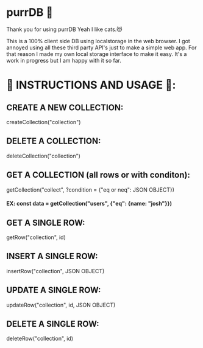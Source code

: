 # purrDB 🐾
Thank you for using purrDB
Yeah I like cats.😻

This is a 100% client side DB using localstorage in the web browser.
I got annoyed using all these third party API's just to make a simple web app.
For that reason I made my own local storage interface to make it easy.
It's a work in progress but I am happy with it so far. 

# 📄 INSTRUCTIONS AND USAGE 📄:
## CREATE A NEW COLLECTION:
createCollection("collection")

## DELETE A COLLECTION:
deleteCollection("collection")

## GET A COLLECTION (all rows or with conditon):
getCollection("collect", ?condition = {"eq or neq": JSON OBJECT})
#### EX: const data = getCollection("users", {"eq": {name: "josh"}})

## GET A SINGLE ROW:
getRow("collection", id)

## INSERT A SINGLE ROW:
insertRow("collection", JSON OBJECT)

## UPDATE A SINGLE ROW:
updateRow("collection", id, JSON OBJECT)

## DELETE A SINGLE ROW:
deleteRow("collection", id)
